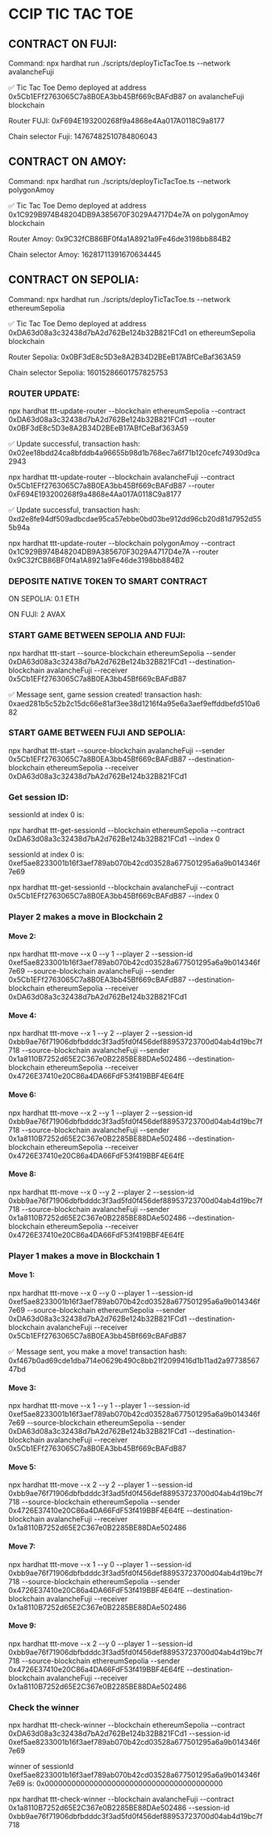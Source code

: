 # CCIP TIC TAC TOE

## CONTRACT ON FUJI: 

Command: npx hardhat run ./scripts/deployTicTacToe.ts --network avalancheFuji

✅ Tic Tac Toe Demo deployed at address 0x5Cb1EFf2763065C7a8B0EA3bb45Bf669cBAFdB87 on avalancheFuji blockchain



Router FUJI: 0xF694E193200268f9a4868e4Aa017A0118C9a8177

Chain selector Fuji: 14767482510784806043

## CONTRACT ON AMOY: 

Command: npx hardhat run ./scripts/deployTicTacToe.ts --network polygonAmoy

✅ Tic Tac Toe Demo deployed at address 0x1C929B974B48204DB9A385670F3029A4717D4e7A on polygonAmoy blockchain

Router Amoy: 0x9C32fCB86BF0f4a1A8921a9Fe46de3198bb884B2

Chain selector Amoy: 16281711391670634445


## CONTRACT ON SEPOLIA: 

Command: npx hardhat run ./scripts/deployTicTacToe.ts --network ethereumSepolia

✅ Tic Tac Toe Demo deployed at address 0xDA63d08a3c32438d7bA2d762Be124b32B821FCd1 on ethereumSepolia blockchain



Router Sepolia: 0x0BF3dE8c5D3e8A2B34D2BEeB17ABfCeBaf363A59

Chain selector Sepolia: 16015286601757825753

### ROUTER UPDATE:

npx hardhat ttt-update-router --blockchain ethereumSepolia --contract 0xDA63d08a3c32438d7bA2d762Be124b32B821FCd1 --router 0x0BF3dE8c5D3e8A2B34D2BEeB17ABfCeBaf363A59

✅ Update successful, transaction hash: 0x02ee18bdd24ca8bfddb4a96655b98d1b768ec7a6f71b120cefc74930d9ca2943

npx hardhat ttt-update-router --blockchain avalancheFuji --contract 0x5Cb1EFf2763065C7a8B0EA3bb45Bf669cBAFdB87 --router 0xF694E193200268f9a4868e4Aa017A0118C9a8177

✅ Update successful, transaction hash: 0xd2e8fe94df509adbcdae95ca57ebbe0bd03be912dd96cb20d81d7952d555b94a

npx hardhat ttt-update-router --blockchain polygonAmoy --contract 0x1C929B974B48204DB9A385670F3029A4717D4e7A --router 0x9C32fCB86BF0f4a1A8921a9Fe46de3198bb884B2



### DEPOSITE NATIVE TOKEN TO SMART CONTRACT

ON SEPOLIA: 0.1 ETH

ON FUJI: 2 AVAX

### START GAME BETWEEN SEPOLIA AND FUJI:

npx hardhat ttt-start --source-blockchain ethereumSepolia --sender 0xDA63d08a3c32438d7bA2d762Be124b32B821FCd1 --destination-blockchain avalancheFuji --receiver 0x5Cb1EFf2763065C7a8B0EA3bb45Bf669cBAFdB87

✅ Message sent, game session created! transaction hash: 0xaed281b5c52b2c15dc66e81af3ee38d1216f4a95e6a3aef9effddbefd510a682

### START GAME BETWEEN FUJI AND SEPOLIA:

npx hardhat ttt-start --source-blockchain avalancheFuji --sender 0x5Cb1EFf2763065C7a8B0EA3bb45Bf669cBAFdB87 --destination-blockchain ethereumSepolia --receiver 0xDA63d08a3c32438d7bA2d762Be124b32B821FCd1




### Get session ID:

sessionId at index 0 is:

npx hardhat ttt-get-sessionId --blockchain ethereumSepolia --contract 0xDA63d08a3c32438d7bA2d762Be124b32B821FCd1 --index 0

sessionId at index 0 is: 0xef5ae8233001b16f3aef789ab070b42cd03528a677501295a6a9b014346f7e69

npx hardhat ttt-get-sessionId --blockchain avalancheFuji --contract 0x5Cb1EFf2763065C7a8B0EA3bb45Bf669cBAFdB87 --index 0



### Player 2 makes a move in Blockchain 2

#### Move 2: 
npx hardhat ttt-move --x 0 --y 1 --player 2 --session-id 0xef5ae8233001b16f3aef789ab070b42cd03528a677501295a6a9b014346f7e69 --source-blockchain avalancheFuji --sender 0x5Cb1EFf2763065C7a8B0EA3bb45Bf669cBAFdB87 --destination-blockchain ethereumSepolia --receiver 0xDA63d08a3c32438d7bA2d762Be124b32B821FCd1



#### Move 4:
npx hardhat ttt-move --x 1 --y 2 --player 2 --session-id 0xbb9ae76f71906dbfbdddc3f3ad5fd0f456def88953723700d04ab4d19bc7f718 --source-blockchain avalancheFuji --sender 0x1a8110B7252d65E2C367e0B2285BE88DAe502486 --destination-blockchain ethereumSepolia --receiver 0x4726E37410e20C86a4DA66FdF53f419BBF4E64fE

#### Move 6:
npx hardhat ttt-move --x 2 --y 1 --player 2 --session-id 0xbb9ae76f71906dbfbdddc3f3ad5fd0f456def88953723700d04ab4d19bc7f718 --source-blockchain avalancheFuji --sender 0x1a8110B7252d65E2C367e0B2285BE88DAe502486 --destination-blockchain ethereumSepolia --receiver 0x4726E37410e20C86a4DA66FdF53f419BBF4E64fE

#### Move 8:
npx hardhat ttt-move --x 0 --y 2 --player 2 --session-id 0xbb9ae76f71906dbfbdddc3f3ad5fd0f456def88953723700d04ab4d19bc7f718 --source-blockchain avalancheFuji --sender 0x1a8110B7252d65E2C367e0B2285BE88DAe502486 --destination-blockchain ethereumSepolia --receiver 0x4726E37410e20C86a4DA66FdF53f419BBF4E64fE

### Player 1 makes a move in Blockchain 1

#### Move 1: 
npx hardhat ttt-move --x 0 --y 0 --player 1 --session-id 0xef5ae8233001b16f3aef789ab070b42cd03528a677501295a6a9b014346f7e69 --source-blockchain ethereumSepolia --sender 0xDA63d08a3c32438d7bA2d762Be124b32B821FCd1 --destination-blockchain avalancheFuji --receiver 0x5Cb1EFf2763065C7a8B0EA3bb45Bf669cBAFdB87

✅ Message sent, you make a move! transaction hash: 0xf467b0ad69cde1dba714e0629b490c8bb21f2099416d1b11ad2a9773856747bd

#### Move 3: 
npx hardhat ttt-move --x 1 --y 1 --player 1 --session-id 0xef5ae8233001b16f3aef789ab070b42cd03528a677501295a6a9b014346f7e69 --source-blockchain ethereumSepolia --sender 0xDA63d08a3c32438d7bA2d762Be124b32B821FCd1 --destination-blockchain avalancheFuji --receiver 0x5Cb1EFf2763065C7a8B0EA3bb45Bf669cBAFdB87

#### Move 5: 
npx hardhat ttt-move --x 2 --y 2 --player 1 --session-id 0xbb9ae76f71906dbfbdddc3f3ad5fd0f456def88953723700d04ab4d19bc7f718 --source-blockchain ethereumSepolia --sender 0x4726E37410e20C86a4DA66FdF53f419BBF4E64fE --destination-blockchain avalancheFuji --receiver 0x1a8110B7252d65E2C367e0B2285BE88DAe502486

#### Move 7: 
npx hardhat ttt-move --x 1 --y 0 --player 1 --session-id 0xbb9ae76f71906dbfbdddc3f3ad5fd0f456def88953723700d04ab4d19bc7f718 --source-blockchain ethereumSepolia --sender 0x4726E37410e20C86a4DA66FdF53f419BBF4E64fE --destination-blockchain avalancheFuji --receiver 0x1a8110B7252d65E2C367e0B2285BE88DAe502486

#### Move 9: 
npx hardhat ttt-move --x 2 --y 0 --player 1 --session-id 0xbb9ae76f71906dbfbdddc3f3ad5fd0f456def88953723700d04ab4d19bc7f718 --source-blockchain ethereumSepolia --sender 0x4726E37410e20C86a4DA66FdF53f419BBF4E64fE --destination-blockchain avalancheFuji --receiver 0x1a8110B7252d65E2C367e0B2285BE88DAe502486

### Check the winner

npx hardhat ttt-check-winner --blockchain ethereumSepolia --contract 0xDA63d08a3c32438d7bA2d762Be124b32B821FCd1 --session-id 0xef5ae8233001b16f3aef789ab070b42cd03528a677501295a6a9b014346f7e69 

winner of sessionId 0xef5ae8233001b16f3aef789ab070b42cd03528a677501295a6a9b014346f7e69 is: 0x0000000000000000000000000000000000000000

npx hardhat ttt-check-winner --blockchain avalancheFuji --contract 0x1a8110B7252d65E2C367e0B2285BE88DAe502486 --session-id 0xbb9ae76f71906dbfbdddc3f3ad5fd0f456def88953723700d04ab4d19bc7f718



